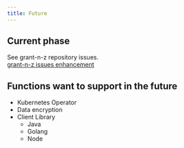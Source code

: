 ```yaml
---
title: Future
---
```


## Current phase

See grant-n-z repository issues.  
[grant-n-z issues enhancement](https://github.com/tomoyane/grant-n-z/issues?q=is%3Aissue+is%3Aopen+label%3Aenhancement)

## Functions want to support in the future
* Kubernetes Operator
* Data encryption
* Client Library
  * Java
  * Golang
  * Node
